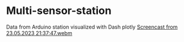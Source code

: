 # Multi-sensor-station
Data from Arduino station visualized with Dash plotly
[Screencast from 23.05.2023 21:37:47.webm](https://github.com/annkarpe/Multi-sensor-station/assets/89579511/93b8caca-8643-4769-baba-9bf07d6bbad6)
